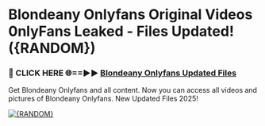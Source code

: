 # Blondeany Onlyfans Original Videos 0nlyFans Leaked - Files Updated! ({RANDOM})

<h3>🔴 CLICK HERE 🌐==►► <a href="https://betterlinks.top/A2PfLJ" rel="nofollow">Blondeany Onlyfans Updated Files</a></h3>

Get Blondeany Onlyfans and all content. Now you can access all videos and pictures of Blondeany Onlyfans. New Updated Files 2025!

[![{RANDOM}](https://i.imgur.com/ppqm5kG.gif)](https://betterlinks.top/A2PfLJ)